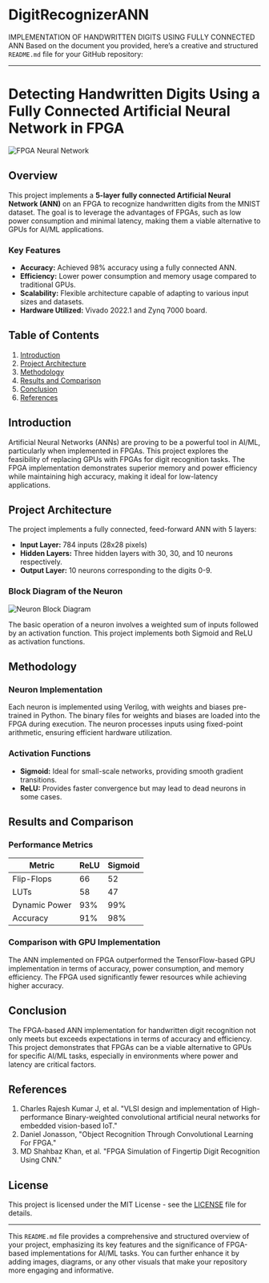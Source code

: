 # DigitRecognizerANN
IMPLEMENTATION OF HANDWRITTEN DIGITS USING FULLY CONNECTED ANN
Based on the document you provided, here’s a creative and structured `README.md` file for your GitHub repository:

---

# Detecting Handwritten Digits Using a Fully Connected Artificial Neural Network in FPGA

![FPGA Neural Network](https://via.placeholder.com/1000x300) <!-- Add a relevant image or illustration -->

## Overview

This project implements a **5-layer fully connected Artificial Neural Network (ANN)** on an FPGA to recognize handwritten digits from the MNIST dataset. The goal is to leverage the advantages of FPGAs, such as low power consumption and minimal latency, making them a viable alternative to GPUs for AI/ML applications.

### Key Features

- **Accuracy:** Achieved 98% accuracy using a fully connected ANN.
- **Efficiency:** Lower power consumption and memory usage compared to traditional GPUs.
- **Scalability:** Flexible architecture capable of adapting to various input sizes and datasets.
- **Hardware Utilized:** Vivado 2022.1 and Zynq 7000 board.

## Table of Contents

1. [Introduction](#introduction)
2. [Project Architecture](#project-architecture)
3. [Methodology](#methodology)
4. [Results and Comparison](#results-and-comparison)
5. [Conclusion](#conclusion)
6. [References](#references)

## Introduction

Artificial Neural Networks (ANNs) are proving to be a powerful tool in AI/ML, particularly when implemented in FPGAs. This project explores the feasibility of replacing GPUs with FPGAs for digit recognition tasks. The FPGA implementation demonstrates superior memory and power efficiency while maintaining high accuracy, making it ideal for low-latency applications.

## Project Architecture

The project implements a fully connected, feed-forward ANN with 5 layers:
- **Input Layer:** 784 inputs (28x28 pixels)
- **Hidden Layers:** Three hidden layers with 30, 30, and 10 neurons respectively.
- **Output Layer:** 10 neurons corresponding to the digits 0-9.

### Block Diagram of the Neuron

![Neuron Block Diagram](https://via.placeholder.com/500x300) <!-- Add neuron block diagram image -->

The basic operation of a neuron involves a weighted sum of inputs followed by an activation function. This project implements both Sigmoid and ReLU as activation functions.

## Methodology

### Neuron Implementation

Each neuron is implemented using Verilog, with weights and biases pre-trained in Python. The binary files for weights and biases are loaded into the FPGA during execution. The neuron processes inputs using fixed-point arithmetic, ensuring efficient hardware utilization.

### Activation Functions

- **Sigmoid:** Ideal for small-scale networks, providing smooth gradient transitions.
- **ReLU:** Provides faster convergence but may lead to dead neurons in some cases.

## Results and Comparison

### Performance Metrics

| Metric            | ReLU   | Sigmoid |
|-------------------|--------|---------|
| Flip-Flops        | 66     | 52      |
| LUTs              | 58     | 47      |
| Dynamic Power     | 93%    | 99%     |
| Accuracy          | 91%    | 98%     |

### Comparison with GPU Implementation

The ANN implemented on FPGA outperformed the TensorFlow-based GPU implementation in terms of accuracy, power consumption, and memory efficiency. The FPGA used significantly fewer resources while achieving higher accuracy.

## Conclusion

The FPGA-based ANN implementation for handwritten digit recognition not only meets but exceeds expectations in terms of accuracy and efficiency. This project demonstrates that FPGAs can be a viable alternative to GPUs for specific AI/ML tasks, especially in environments where power and latency are critical factors.

## References

1. Charles Rajesh Kumar J, et al. "VLSI design and implementation of High-performance Binary-weighted convolutional artificial neural networks for embedded vision-based IoT."
2. Daniel Jonasson, "Object Recognition Through Convolutional Learning For FPGA."
3. MD Shahbaz Khan, et al. "FPGA Simulation of Fingertip Digit Recognition Using CNN."

<!-- Add more references as needed -->

## License

This project is licensed under the MIT License - see the [LICENSE](LICENSE) file for details.

---

This `README.md` file provides a comprehensive and structured overview of your project, emphasizing its key features and the significance of FPGA-based implementations for AI/ML tasks. You can further enhance it by adding images, diagrams, or any other visuals that make your repository more engaging and informative.
